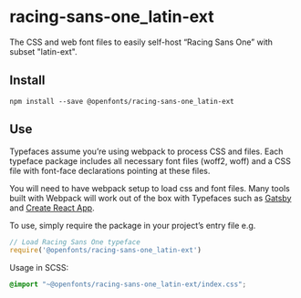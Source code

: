 
# racing-sans-one_latin-ext

The CSS and web font files to easily self-host “Racing Sans One” with subset "latin-ext".

## Install

`npm install --save @openfonts/racing-sans-one_latin-ext`

## Use

Typefaces assume you’re using webpack to process CSS and files. Each typeface
package includes all necessary font files (woff2, woff) and a CSS file with
font-face declarations pointing at these files.

You will need to have webpack setup to load css and font files. Many tools built
with Webpack will work out of the box with Typefaces such as [Gatsby](https://github.com/gatsbyjs/gatsby)
and [Create React App](https://github.com/facebookincubator/create-react-app).

To use, simply require the package in your project’s entry file e.g.

```javascript
// Load Racing Sans One typeface
require('@openfonts/racing-sans-one_latin-ext')
```

Usage in SCSS:
```scss
@import "~@openfonts/racing-sans-one_latin-ext/index.css";
```
